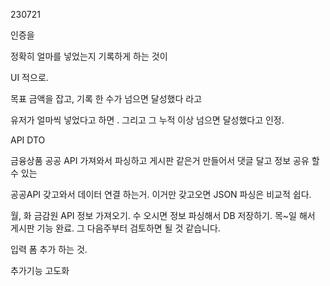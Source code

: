 230721

인증을

정확히 얼마를 넣었는지 기록하게 하는 것이

UI 적으로.

목표 금액을 잡고, 기록 한 수가 넘으면 달성했다 라고 

유저가 얼마씩 넣었다고 하면 . 그리고 그 누적 이상 넘으면 달성했다고 인정.



API DTO 

금융상품 공공 API 가져와서 파싱하고 게시판 같은거 만들어서 댓글 달고 정보 공유 할 수 있는



공공API 갖고와서 데이터 연결 하는거. 이거만 갖고오면 JSON 파싱은 비교적 쉽다.

 

월, 화 금감원 API 정보 가져오기.
수 오시면 정보 파싱해서 DB 저장하기.
목~일 해서 게시판 기능 완료.
그 다음주부터 검토하면 될 것 같습니다.



입력 폼 추가 하는 것.

추가기능 고도화


